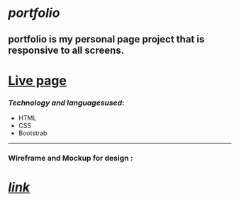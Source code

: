 # ***portfolio***

## **portfolio is my personal page project that is responsive to all screens.**

# [Live page]()

### *Technology and languages ​​used*:
- HTML
- CSS
- Bootstrab

***

 ### Wireframe and Mockup for design :

# [*link*](https://www.figma.com/file/dINopeF0gcljuHEgrY35di/Untitled?node-id=0%3A1&t=QmcLwubiOHPAtDLl-1)
